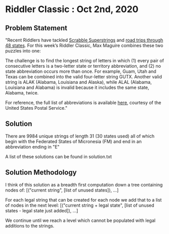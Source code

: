 # Riddler Classic : Oct 2nd, 2020 




## Problem Statement

"Recent Riddlers have tackled  [Scrabble Superstrings](https://fivethirtyeight.com/features/whats-your-best-scrabble-string/)  and  [road trips through 48 states](https://fivethirtyeight.com/features/can-you-escape-this-enchanted-maze/). For this week’s Riddler Classic, Max Maguire combines these two puzzles into one:

The challenge is to find the longest string of letters in which (1) every pair of consecutive letters is a two-letter state or territory abbreviation, and (2) no state abbreviation occurs more than once. For example, Guam, Utah and Texas can be combined into the valid four-letter string GUTX. Another valid string is ALAK (Alabama, Louisiana and Alaska), while ALAL (Alabama, Louisiana and Alabama) is invalid because it includes the same state, Alabama, twice.

For reference, the full list of abbreviations is available  [here](https://pe.usps.com/text/pub28/28apb.htm), courtesy of the United States Postal Service."

## Solution

There are 9984 unique strings of length 31 (30 states used) all of which begin with the Federated States of Micronesia (FM) and end in an abbreviation ending in "E"

A list of these solutions can be found in solution.txt

## Solution Methodology

I think of this solution as a breadth first computation down a tree containing nodes of:
[("current string", [list of unused states]), ...]

For each legal string that can be created for each node we add that to a list of nodes in the next level: 
[("current string + legal state", [list of unused states - legal state just added]), ...]

We continue until we reach a level which cannot be populated with legal additions to the strings.
